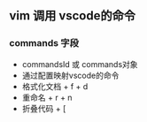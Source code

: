 ## vim 调用 vscode的命令

### commands 字段
- commandsId 或 commands对象
- 通过配置映射vscode的命令
- 格式化文档 <leader> + f + d
- 重命名 <leader> + r + n
- 折叠代码 <leader> + [